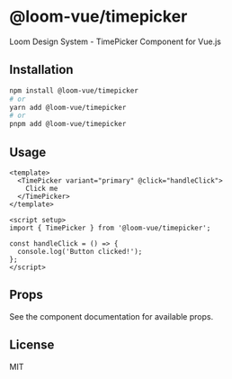 # @loom-vue/timepicker

Loom Design System - TimePicker Component for Vue.js

## Installation

```bash
npm install @loom-vue/timepicker
# or
yarn add @loom-vue/timepicker
# or
pnpm add @loom-vue/timepicker
```

## Usage

```vue
<template>
  <TimePicker variant="primary" @click="handleClick">
    Click me
  </TimePicker>
</template>

<script setup>
import { TimePicker } from '@loom-vue/timepicker';

const handleClick = () => {
  console.log('Button clicked!');
};
</script>
```

## Props

See the component documentation for available props.

## License

MIT
